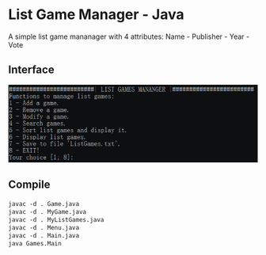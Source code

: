 # List Game Manager - Java
A simple list game mananager with 4 attributes: Name - Publisher - Year - Vote

## Interface
![Interface](/img/interface.jpg)
## Compile
```
javac -d . Game.java
javac -d . MyGame.java
javac -d . MyListGames.java
javac -d . Menu.java
javac -d . Main.java
java Games.Main
```
